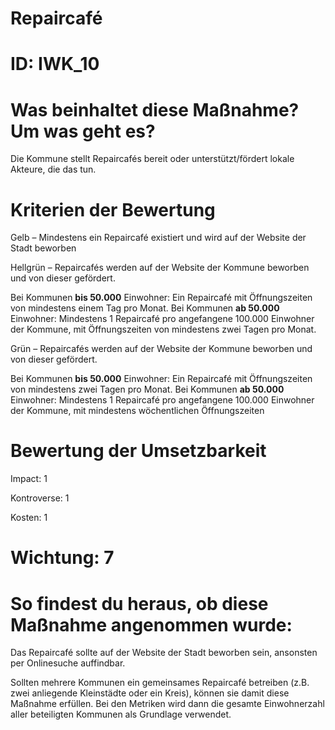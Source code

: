 # Repaircafé
# ID: IWK_10
# Was beinhaltet diese Maßnahme? Um was geht es?

Die Kommune stellt Repaircafés bereit oder unterstützt/fördert lokale Akteure, die das tun.

# Kriterien der Bewertung

Gelb – Mindestens ein Repaircafé existiert und wird auf der Website der Stadt beworben    

Hellgrün – Repaircafés werden auf der Website der Kommune beworben und von dieser gefördert.

Bei Kommunen **bis 50.000** Einwohner: Ein Repaircafé mit Öffnungszeiten von mindestens einem Tag pro Monat.
Bei Kommunen **ab 50.000** Einwohner: Mindestens 1 Repaircafé pro angefangene 100.000 Einwohner der Kommune, mit Öffnungszeiten von mindestens zwei Tagen pro Monat.

Grün – Repaircafés werden auf der Website der Kommune beworben und von dieser gefördert.

Bei Kommunen **bis 50.000** Einwohner: Ein Repaircafé mit Öffnungszeiten von mindestens zwei Tagen pro Monat.
Bei Kommunen **ab 50.000** Einwohner: Mindestens 1 Repaircafé pro angefangene 100.000 Einwohner der Kommune, mit mindestens wöchentlichen Öffnungszeiten
# Bewertung der Umsetzbarkeit

Impact: 1

Kontroverse: 1

Kosten: 1
# Wichtung: 7
# So findest du heraus, ob diese Maßnahme angenommen wurde:
Das Repaircafé sollte auf der Website der Stadt beworben sein, ansonsten per Onlinesuche auffindbar.

Sollten mehrere Kommunen ein gemeinsames Repaircafé betreiben (z.B. zwei anliegende Kleinstädte oder ein Kreis), können sie damit diese Maßnahme erfüllen. Bei den Metriken wird dann die gesamte Einwohnerzahl aller beteiligten Kommunen als Grundlage verwendet.
